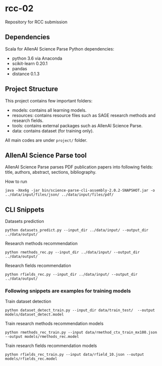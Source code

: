 # rcc-02
Repository for RCC submission

## Dependencies
Scala for AllenAI Science Parse
Python dependencies:
- python 3.6 via Anaconda
- scikit-learn 0.20.1
- pandas
- distance 0.1.3

## Project Structure
This project contains few important folders:
- models: contains all learning models.
- resources: contains resource files such as SAGE research methods and research fields.
- tools: contains external packages such as AllenAI Science Parse.
- data: contains dataset (for training only).

All main codes are under `project/` folder.

## AllenAI Science Parse tool
AllenAI Science Parse parses PDF publication papers into following fields: title, authors, abstract, sections, bibliography.

How to run
```
java -Xmx6g -jar bin/science-parse-cli-assembly-2.0.2-SNAPSHOT.jar -o ../data/input/files/json/ ../data/input/files/pdf/
```

## CLI Snippets

Datasets prediction
```
python datasets_predict.py --input_dir ../data/input/ --output_dir ../data/output/
```

Research methods recommendation
```
python rmethods_rec.py --input_dir ../data/input/ --output_dir ../data/output/
```

Research fields recommendation
```
python rfields_rec.py --input_dir ../data/input/ --output_dir ../data/output/
```

### Following snippets are examples for training models

Train dataset detection
```
python dataset_detect_train.py --input_dir data/train_test/  --output models/dataset_detect.model
```

Train research methods recommendation models
```
python rmethods_rec_train.py --input data/rmethod_ctx_train_mx100.json --output models/rmethods_rec.model
```

Train research fields recommendation models
```
python rfields_rec_train.py --input data/rfield_10.json --output models/rfields_rec.model
```

